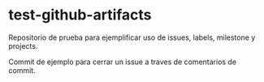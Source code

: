# test-github-artifacts
Repositorio de prueba para ejemplificar uso de issues, labels, milestone y projects.

Commit de ejemplo para cerrar un issue a traves de comentarios de commit.
